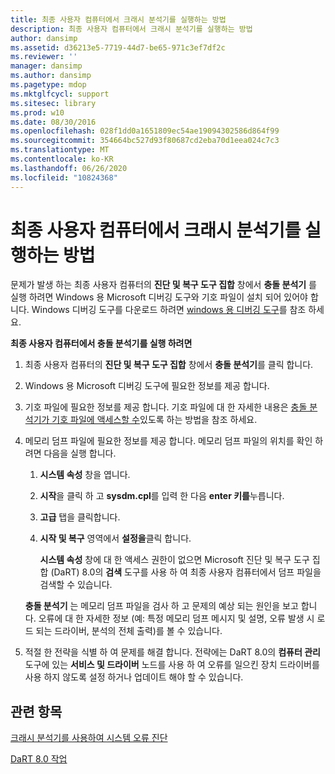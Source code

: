 ```yaml
---
title: 최종 사용자 컴퓨터에서 크래시 분석기를 실행하는 방법
description: 최종 사용자 컴퓨터에서 크래시 분석기를 실행하는 방법
author: dansimp
ms.assetid: d36213e5-7719-44d7-be65-971c3ef7df2c
ms.reviewer: ''
manager: dansimp
ms.author: dansimp
ms.pagetype: mdop
ms.mktglfcycl: support
ms.sitesec: library
ms.prod: w10
ms.date: 08/30/2016
ms.openlocfilehash: 028f1dd0a1651809ec54ae19094302586d864f99
ms.sourcegitcommit: 354664bc527d93f80687cd2eba70d1eea024c7c3
ms.translationtype: MT
ms.contentlocale: ko-KR
ms.lasthandoff: 06/26/2020
ms.locfileid: "10824368"
---
```

# 최종 사용자 컴퓨터에서 크래시 분석기를 실행하는 방법


문제가 발생 하는 최종 사용자 컴퓨터의 **진단 및 복구 도구 집합** 창에서 **충돌 분석기** 를 실행 하려면 Windows 용 Microsoft 디버깅 도구와 기호 파일이 설치 되어 있어야 합니다. Windows 디버깅 도구를 다운로드 하려면 [windows 용 디버깅 도구](https://go.microsoft.com/fwlink/?LinkId=266248)를 참조 하세요.

**최종 사용자 컴퓨터에서 충돌 분석기를 실행 하려면**

1.  최종 사용자 컴퓨터의 **진단 및 복구 도구 집합** 창에서 **충돌 분석기**를 클릭 합니다.

2.  Windows 용 Microsoft 디버깅 도구에 필요한 정보를 제공 합니다.

3.  기호 파일에 필요한 정보를 제공 합니다. 기호 파일에 대 한 자세한 내용은 [충돌 분석기가 기호 파일에 액세스할 수](how-to-ensure-that-crash-analyzer-can-access-symbol-files.md)있도록 하는 방법을 참조 하세요.

4.  메모리 덤프 파일에 필요한 정보를 제공 합니다. 메모리 덤프 파일의 위치를 확인 하려면 다음을 실행 합니다.

    1.  **시스템 속성** 창을 엽니다.

    2.  **시작**을 클릭 하 고 **sysdm.cpl**를 입력 한 다음 **enter 키를**누릅니다.

    3.  **고급** 탭을 클릭합니다.

    4.  **시작 및 복구** 영역에서 **설정을**클릭 합니다.

        **시스템 속성** 창에 대 한 액세스 권한이 없으면 Microsoft 진단 및 복구 도구 집합 (DaRT) 8.0의 **검색** 도구를 사용 하 여 최종 사용자 컴퓨터에서 덤프 파일을 검색할 수 있습니다.

    **충돌 분석기** 는 메모리 덤프 파일을 검사 하 고 문제의 예상 되는 원인을 보고 합니다. 오류에 대 한 자세한 정보 (예: 특정 메모리 덤프 메시지 및 설명, 오류 발생 시 로드 되는 드라이버, 분석의 전체 출력)를 볼 수 있습니다.

5.  적절 한 전략을 식별 하 여 문제를 해결 합니다. 전략에는 DaRT 8.0의 **컴퓨터 관리** 도구에 있는 **서비스 및 드라이버** 노드를 사용 하 여 오류를 일으킨 장치 드라이버를 사용 하지 않도록 설정 하거나 업데이트 해야 할 수 있습니다.

## 관련 항목


[크래시 분석기를 사용하여 시스템 오류 진단](diagnosing-system-failures-with-crash-analyzer--dart-8.md)

[DaRT 8.0 작업](operations-for-dart-80-dart-8.md)

 

 






